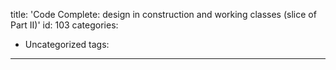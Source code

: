 title: 'Code Complete: design in construction and working classes (slice of Part II)'
id: 103
categories:
  - Uncategorized
tags:
---
